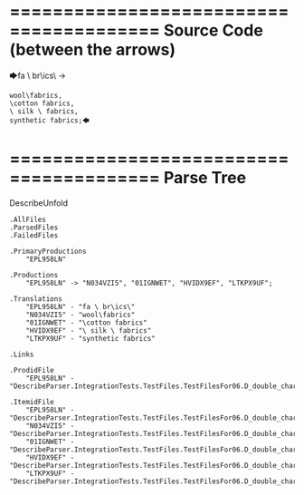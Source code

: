 ========================================
Source Code (between the arrows)
========================================

🡆fa \ br\ics\ ->

    wool\fabrics,
    \cotton fabrics,
    \ silk \ fabrics,
    synthetic fabrics;🡄

========================================
Parse Tree
========================================
DescribeUnfold

    .AllFiles
    .ParsedFiles
    .FailedFiles

    .PrimaryProductions
        "EPL958LN" 

    .Productions
        "EPL958LN" -> "N034VZI5", "01IGNWET", "HVIDX9EF", "LTKPX9UF";

    .Translations
        "EPL958LN" - "fa \ br\ics\"
        "N034VZI5" - "wool\fabrics"
        "01IGNWET" - "\cotton fabrics"
        "HVIDX9EF" - "\ silk \ fabrics"
        "LTKPX9UF" - "synthetic fabrics"

    .Links

    .ProdidFile
        "EPL958LN" - "DescribeParser.IntegrationTests.TestFiles.TestFilesFor06.D_double_characters3.ds"

    .ItemidFile
        "EPL958LN" - "DescribeParser.IntegrationTests.TestFiles.TestFilesFor06.D_double_characters3.ds"
        "N034VZI5" - "DescribeParser.IntegrationTests.TestFiles.TestFilesFor06.D_double_characters3.ds"
        "01IGNWET" - "DescribeParser.IntegrationTests.TestFiles.TestFilesFor06.D_double_characters3.ds"
        "HVIDX9EF" - "DescribeParser.IntegrationTests.TestFiles.TestFilesFor06.D_double_characters3.ds"
        "LTKPX9UF" - "DescribeParser.IntegrationTests.TestFiles.TestFilesFor06.D_double_characters3.ds"

